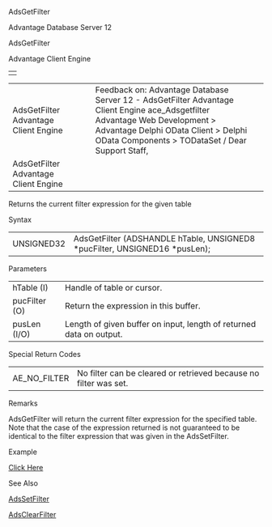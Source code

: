 AdsGetFilter




Advantage Database Server 12  

AdsGetFilter

Advantage Client Engine

|  |
| --- |
|  |

|  |  |  |  |  |
| --- | --- | --- | --- | --- |
| AdsGetFilter  Advantage Client Engine |  |  | Feedback on: Advantage Database Server 12 - AdsGetFilter Advantage Client Engine ace\_Adsgetfilter Advantage Web Development > Advantage Delphi OData Client > Delphi OData Components > TODataSet / Dear Support Staff, |  |
| AdsGetFilter  Advantage Client Engine |  |  |  |  |

Returns the current filter expression for the given table

Syntax

|  |  |
| --- | --- |
| UNSIGNED32 | AdsGetFilter (ADSHANDLE hTable,  UNSIGNED8 \*pucFilter,  UNSIGNED16 \*pusLen); |

Parameters

|  |  |
| --- | --- |
| hTable (I) | Handle of table or cursor. |
| pucFilter (O) | Return the expression in this buffer. |
| pusLen (I/O) | Length of given buffer on input, length of returned data on output. |

Special Return Codes

|  |  |
| --- | --- |
| AE\_NO\_FILTER | No filter can be cleared or retrieved because no filter was set. |

Remarks

AdsGetFilter will return the current filter expression for the specified table. Note that the case of the expression returned is not guaranteed to be identical to the filter expression that was given in the AdsSetFilter.

Example

[Click Here](ace_examples.htm#adsgetfilterexample)

See Also

[AdsSetFilter](ace_adssetfilter.htm)

[AdsClearFilter](ace_adsclearfilter.htm)